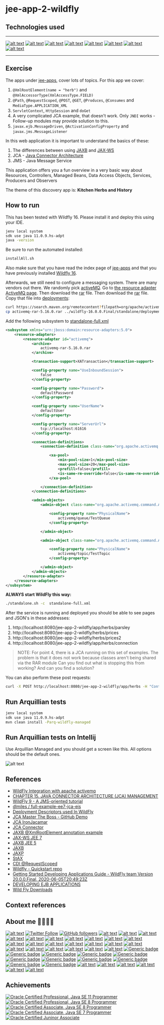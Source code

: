 # jee-app-2-wildfly


## Technologies used

---

[![alt text](https://raw.githubusercontent.com/jesperancinha/project-signer/master/project-signer-templates/icons-50/java-50.png "Java")](https://www.oracle.com/nl/java/)
[![alt text](https://raw.githubusercontent.com/jesperancinha/project-signer/master/project-signer-templates/icons-50/lombok-50.png "Lombok")](https://projectlombok.org/)
[![alt text](https://raw.githubusercontent.com/jesperancinha/project-signer/master/project-signer-templates/icons-50/openjdk-50.png "OpenJDK")](https://openjdk.java.net/)
[![alt text](https://raw.githubusercontent.com/jesperancinha/project-signer/master/project-signer-templates/icons-50/sdk-man-50.png "SdkMAN!")](https://sdkman.io/)
[![alt text](https://raw.githubusercontent.com/jesperancinha/project-signer/master/project-signer-templates/icons-50/wild-fly-50.png "WildFly")](https://www.wildfly.org/)
[![alt text](https://raw.githubusercontent.com/jesperancinha/project-signer/master/project-signer-templates/icons-50/arquillian-50.png "Arquillian")](https://github.com/arquillian)
[![alt text](https://raw.githubusercontent.com/jesperancinha/project-signer/master/project-signer-templates/icons-50/iron-jacamar-50.png "IronJacamar")](http://www.ironjacamar.org/)
[![alt text](https://raw.githubusercontent.com/jesperancinha/project-signer/master/project-signer-templates/icons-50/active-mq-50.png "ActiveMQ")](http://activemq.apache.org/)

---

## Exercise

The apps under [jee-apps](..), cover lots of topics.
For this app we cover:

1. `@XmlRootElement(name = "herb")` and `@XmlAccessorType(XmlAccessType.FIELD)`
2. `@Path`, `@RequestScoped`, `@POST`, `@GET`, `@Produces`, `@Consumes` and `MediaType.APPLICATION_XML`
3. `ServletContext`, `HttpSession` and `doGet`
4. A very complicated JCA example, that doesn't work. Only `JNDI` works - Follow-up modules may provide solution to this.
5. `javax.ejb.MessageDriven`, `@ActivationConfigProperty` and `javax.jms.MessageListener`

In this web application it is important to understand the basics of these:

1. The differences between using [JAXB](https://docs.oracle.com/javase/tutorial/jaxb/intro/index.html) and [JAX-WS](https://docs.oracle.com/javaee/7/tutorial/jaxws.htm)
2. JCA - [Java Connector Architecture](https://github.com/fmarchioni/mastertheboss/tree/master/jca-demo)
3. JMS - Java Message Service

This application offers you a fun overview in a very basic way about Resources, Controllers, Managed Beans, Data Access Objects, Services, Producers and Observers

The theme of this discovery app is: <b>Kitchen Herbs and History</b>

## How to run       

This has been tested with Wildfly 16. Please install it and deploy this using your IDE.

```bash
jenv local system
sdk use java 11.0.9.hs-adpt 
java -version
```

Be sure to run the automated installed:

```bash
installAll.sh
```

Also make sure that you have read the index page of [jee-apps](..) and that you have previously installed [Wildfly 16](../installWildFly.sh).

Afterwards, we still need to configure a messaging system.
There are many vendors out there.
We randomly pick [activeMQ](http://activemq.apache.org/).
Go to [the resource adapter ActiveMQ page](http://activemq.apache.org/resource-adapter.html).
Then download the [rar](https://search.maven.org/remotecontent?filepath=org/apache/activemq/activemq-rar/5.16.0/activemq-rar-5.16.0.rar) file.
Then download the [rar](https://search.maven.org/remotecontent?filepath=org/apache/activemq/activemq-rar/5.10.0/activemq-rar-5.10.0.rar) file.
Copy that file into [deployments](../wildfly-16.0.0.Final/standalone/deployments):

```bash
curl https://search.maven.org/remotecontent?filepath=org/apache/activemq/activemq-rar/5.16.0/activemq-rar-5.16.0.rar --output activemq-rar-5.16.0.rar
cp activemq-rar-5.16.0.rar ../wildfly-16.0.0.Final/standalone/deployments
```

Add the following subsystem to [standalone-full.xml](../wildfly-16.0.0.Final/standalone/configuration/standalone-full.xml)
```xml
<subsystem xmlns="urn:jboss:domain:resource-adapters:5.0">
	<resource-adapters>
		<resource-adapter id="activemq">
			<archive>
                activemq-rar-5.16.0.rar
			</archive>

			<transaction-support>XATransaction</transaction-support>

			<config-property name="UseInboundSession">
				false
			</config-property>

			<config-property name="Password">
				defaultPassword
			</config-property>

			<config-property name="UserName">
				defaultUser
			</config-property>

			<config-property name="ServerUrl">
				tcp://localhost:61616
			</config-property>

			<connection-definitions>
				<connection-definition class-name="org.apache.activemq.ra.ActiveMQManagedConnectionFactory" jndi-name="java:/ConnectionFactory" enabled="true" pool-name="ConnectionFactory">

					<xa-pool>
						<min-pool-size>1</min-pool-size>
						<max-pool-size>20</max-pool-size>
						<prefill>false</prefill>
						<is-same-rm-override>false</is-same-rm-override>
					</xa-pool>

				</connection-definition>
			</connection-definitions>

			<admin-objects>
				<admin-object class-name="org.apache.activemq.command.ActiveMQQueue" jndi-name="java:jboss/activemq/queue/TestQueue" use-java-context="true" pool-name="TestQueue">

					<config-property name="PhysicalName">
						activemq/queue/TestQueue
					</config-property>

				</admin-object>

				<admin-object class-name="org.apache.activemq.command.ActiveMQTopic" jndi-name="java:jboss/activemq/topic/TestTopic" use-java-context="true" pool-name="TestTopic">

					<config-property name="PhysicalName">
						activemq/topic/TestTopic
					</config-property>

				</admin-object>
			</admin-objects>
		</resource-adapter>
	</resource-adapters>
</subsystem>
```

<b>ALWAYS start WildFly this way:</b>

```bash
./standalone.sh -c  standalone-full.xml
```

After the service is running and deployed you should be able to see pages and JSON's in these addresses:

1. http://localhost:8080/jee-app-2-wildfly/app/herbs/parsley
2. http://localhost:8080/jee-app-2-wildfly/herbs/prices
3. http://localhost:8080/jee-app-2-wildfly/herbs/prices2
4. http://localhost:8080/jee-app-2-wildfly/app/herbs/connection

> NOTE: For point 4, there is a JCA running on this set of examples.
> The problem is that it does not work because classes aren't being shared via the RAR module
> Can you find out what is stopping this from working?
> And can you find a solution?

You can also perform these post requests:

```bash
curl -X POST http://localhost:8080/jee-app-2-wildfly/app/herbs -H "Content-Type: application/xml" -d '<herb><name>Parsley</name><color>Green</color><grams>1000</grams></herb>'
```
## Run Arquillian tests

```bash
jenv local system
sdk use java 11.0.9.hs-adpt
mvn clean install -Parq-wildfly-managed
```

## Run Arquillian tests on Intellij

Use Arquillian Managed and you should get a screen like this.
All options should be the default ones.

![alt text](../jee-app-1-wildfly/docs/jee-app-1-wildfly-IntelliJ-test-config.png)

## References

-   [WildFly Integration with apache activemq](https://javadev.org/docs/appserv/wildfly/8.2/active-mq/wildfly-activemq-integration-as-application/)
-   [CHAPTER 15. JAVA CONNECTOR ARCHITECTURE (JCA) MANAGEMENT](https://access.redhat.com/documentation/en-us/red_hat_jboss_enterprise_application_platform/7.1/html/configuration_guide/jca_management)
-   [WildFly 9 - A JMS-oriented tutorial](https://gianlucacosta.info/blog/wildfly-jms-tutorial)
-   [dlmiles / full-example-ee7-jca-eis](https://github.com/dlmiles/full-example-ee7-jca-eis)
-   [Deployment Descriptors used In WildFly](https://docs.jboss.org/author/display/WFLY8/Deployment%20Descriptors%20used%20In%20WildFly.html)
-   [JCA Master The Boss - GitHub Demo](https://github.com/fmarchioni/mastertheboss/tree/master/jca-demo)
-   [JCA IronJacamar](http://www.ironjacamar.org/)
-   [JCA Connector](http://www.mastertheboss.com/jboss-frameworks/ironjacamar/create-your-first-jca-connector-tutorial#:~:text=The%20Java%20Connector%20Architecture%20(JCA,)%2C%20database%20and%20messaging%20systems.)
-   [JAXB @XmlRootElement annotation example](https://howtodoinjava.com/jaxb/xmlrootelement-annotation/)
-   [JAX-WS JEE 7](https://docs.oracle.com/javaee/7/tutorial/jaxws.htm)
-   [JAXB JEE 5](https://docs.oracle.com/javaee/5/tutorial/doc/bnbay.html)
-   [JAXB](https://docs.oracle.com/javase/tutorial/jaxb/intro/index.html)
-   [JAXP](https://docs.oracle.com/javase/tutorial/jaxp/intro/index.html)
-   [StAX](https://docs.oracle.com/javase/tutorial/jaxp/stax/index.html)
-   [CDI @RequestScoped](https://openejb.apache.org/examples-trunk/cdi-request-scope/)
-   [Wildfly - Quickstart repo](https://github.com/wildfly/quickstart)
-   [Getting Started Developing Applications Guide - WildFly team Version 20.0.0.Final, 2020-06-05T20:49:23Z](https://docs.wildfly.org/20/Getting_Started_Developing_Applications_Guide.html)
-   [DEVELOPING EJB APPLICATIONS](https://access.redhat.com/documentation/en-us/red_hat_jboss_enterprise_application_platform/7.2/html-single/developing_ejb_applications/index)
-   [Wild Fly Downloads](https://www.wildfly.org/downloads/)

##  Context references

## About me 👨🏽‍💻🚀

[![alt text](https://raw.githubusercontent.com/jesperancinha/project-signer/master/project-signer-templates/icons-20/JEOrgLogo-20.png "João Esperancinha Homepage")](http://joaofilipesabinoesperancinha.nl)
[![Twitter Follow](https://img.shields.io/twitter/follow/joaofse?label=João%20Esperancinha&style=social "Twitter")](https://twitter.com/joaofse)
[![GitHub followers](https://img.shields.io/github/followers/jesperancinha.svg?label=jesperancinha&style=social "GitHub")](https://github.com/jesperancinha)
[![alt text](https://raw.githubusercontent.com/jesperancinha/project-signer/master/project-signer-templates/icons-20/medium-20.png "Medium")](https://medium.com/@jofisaes)
[![alt text](https://raw.githubusercontent.com/jesperancinha/project-signer/master/project-signer-templates/icons-20/google-apps-20.png "Google Apps")](https://play.google.com/store/apps/developer?id=Joao+Filipe+Sabino+Esperancinha)
[![alt text](https://raw.githubusercontent.com/jesperancinha/project-signer/master/project-signer-templates/icons-20/sonatype-20.png "Sonatype Search Repos")](https://search.maven.org/search?q=org.jesperancinha)
[![alt text](https://raw.githubusercontent.com/jesperancinha/project-signer/master/project-signer-templates/icons-20/docker-20.png "Docker Images")](https://hub.docker.com/u/jesperancinha)
[![alt text](https://raw.githubusercontent.com/jesperancinha/project-signer/master/project-signer-templates/icons-20/stack-overflow-20.png)](https://stackoverflow.com/users/3702839/joao-esperancinha)
[![alt text](https://raw.githubusercontent.com/jesperancinha/project-signer/master/project-signer-templates/icons-20/reddit-20.png "Reddit")](https://www.reddit.com/user/jesperancinha/)
[![alt text](https://raw.githubusercontent.com/jesperancinha/project-signer/master/project-signer-templates/icons-20/acclaim-20.png "Acclaim")](https://www.youracclaim.com/users/joao-esperancinha/badges)
[![alt text](https://raw.githubusercontent.com/jesperancinha/project-signer/master/project-signer-templates/icons-20/devto-20.png "Dev To")](https://dev.to/jofisaes)
[![alt text](https://raw.githubusercontent.com/jesperancinha/project-signer/master/project-signer-templates/icons-20/hackernoon-20.jpeg "Hackernoon")](https://hackernoon.com/@jesperancinha)
[![alt text](https://raw.githubusercontent.com/jesperancinha/project-signer/master/project-signer-templates/icons-20/codeproject-20.png "Code Project")](https://www.codeproject.com/Members/jesperancinha)
[![alt text](https://raw.githubusercontent.com/jesperancinha/project-signer/master/project-signer-templates/icons-20/github-20.png "GitHub")](https://github.com/jesperancinha)
[![alt text](https://raw.githubusercontent.com/jesperancinha/project-signer/master/project-signer-templates/icons-20/bitbucket-20.png "BitBucket")](https://bitbucket.org/jesperancinha)
[![alt text](https://raw.githubusercontent.com/jesperancinha/project-signer/master/project-signer-templates/icons-20/gitlab-20.png "GitLab")](https://gitlab.com/jesperancinha)
[![alt text](https://raw.githubusercontent.com/jesperancinha/project-signer/master/project-signer-templates/icons-20/bintray-20.png "BinTray")](https://bintray.com/jesperancinha)
[![alt text](https://raw.githubusercontent.com/jesperancinha/project-signer/master/project-signer-templates/icons-20/free-code-camp-20.jpg "FreeCodeCamp")](https://www.freecodecamp.org/jofisaes)
[![alt text](https://raw.githubusercontent.com/jesperancinha/project-signer/master/project-signer-templates/icons-20/hackerrank-20.png "HackerRank")](https://www.hackerrank.com/jofisaes)
[![alt text](https://raw.githubusercontent.com/jesperancinha/project-signer/master/project-signer-templates/icons-20/codeforces-20.png "Code Forces")](https://codeforces.com/profile/jesperancinha)
[![alt text](https://raw.githubusercontent.com/jesperancinha/project-signer/master/project-signer-templates/icons-20/codebyte-20.png "Codebyte")](https://coderbyte.com/profile/jesperancinha)
[![alt text](https://raw.githubusercontent.com/jesperancinha/project-signer/master/project-signer-templates/icons-20/codewars-20.png "CodeWars")](https://www.codewars.com/users/jesperancinha)
[![alt text](https://raw.githubusercontent.com/jesperancinha/project-signer/master/project-signer-templates/icons-20/codepen-20.png "Code Pen")](https://codepen.io/jesperancinha)
[![alt text](https://raw.githubusercontent.com/jesperancinha/project-signer/master/project-signer-templates/icons-20/coursera-20.png "Coursera")](https://www.coursera.org/user/da3ff90299fa9297e283ee8e65364ffb)
[![alt text](https://raw.githubusercontent.com/jesperancinha/project-signer/master/project-signer-templates/icons-20/hacker-news-20.png "Hacker News")](https://news.ycombinator.com/user?id=jesperancinha)
[![alt text](https://raw.githubusercontent.com/jesperancinha/project-signer/master/project-signer-templates/icons-20/infoq-20.png "InfoQ")](https://www.infoq.com/profile/Joao-Esperancinha.2/)
[![Generic badge](https://img.shields.io/static/v1.svg?label=Articles&message=Across%20The%20Web&color=purple)](https://github.com/jesperancinha/project-signer/blob/master/project-signer-templates/Articles.md)
[![Generic badge](https://img.shields.io/static/v1.svg?label=Homepage&message=Time%20Disruption%20Studios&color=6495ED)](http://tds.joaofilipesabinoesperancinha.nl/)
[![Generic badge](https://img.shields.io/static/v1.svg?label=Homepage&message=Image%20Train%20Filters&color=6495ED)](http://itf.joaofilipesabinoesperancinha.nl/)
[![Generic badge](https://img.shields.io/static/v1.svg?label=Homepage&message=MancalaJE&color=6495ED)](http://mancalaje.joaofilipesabinoesperancinha.nl/)
[![Generic badge](https://img.shields.io/static/v1.svg?label=All%20Badges&message=Badges&color=red)](https://github.com/jesperancinha/project-signer/blob/master/project-signer-templates/Badges.md)
[![Generic badge](https://img.shields.io/static/v1.svg?label=Status&message=Project%20Status&color=red)](https://github.com/jesperancinha/project-signer/blob/master/project-signer-templates/Status.md)
[![Generic badge](https://img.shields.io/static/v1.svg?label=GitHub&message=ITF%20Chartizate%20Android&color=yellow)](https://github.com/JEsperancinhaOrg/itf-chartizate-android)
[![Generic badge](https://img.shields.io/static/v1.svg?label=GitHub&message=ITF%20Chartizate%20Java&color=yellow)](https://github.com/JEsperancinhaOrg/itf-chartizate-modules/tree/master/itf-chartizate-java)
[![Generic badge](https://img.shields.io/static/v1.svg?label=GitHub&message=ITF%20Chartizate%20API&color=yellow)](https://github.com/JEsperancinhaOrg/itf-chartizate/tree/master/itf-chartizate-api)
[![Generic badge](https://img.shields.io/static/v1.svg?label=GitHub&message=Markdowner%20Core&color=yellow)](https://github.com/jesperancinha/markdowner/tree/master/markdowner-core)
[![Generic badge](https://img.shields.io/static/v1.svg?label=GitHub&message=Markdowner%20Filter&color=yellow)](https://github.com/jesperancinha/markdowner/tree/master/markdowner-filter)
[![alt text](https://raw.githubusercontent.com/jesperancinha/project-signer/master/project-signer-templates/icons-20/linkedin-20.png "LinkedIn")](https://www.linkedin.com/in/joaoesperancinha/)
[![alt text](https://raw.githubusercontent.com/jesperancinha/project-signer/master/project-signer-templates/icons-20/xing-20.png "Xing")](https://www.xing.com/profile/Joao_Esperancinha/cv)
[![alt text](https://raw.githubusercontent.com/jesperancinha/project-signer/master/project-signer-templates/icons-20/instagram-20.png "Instagram")](https://www.instagram.com/jesperancinha/)
[![alt text](https://raw.githubusercontent.com/jesperancinha/project-signer/master/project-signer-templates/icons-20/tumblr-20.png "Tumblr")](https://jofisaes.tumblr.com/)
[![alt text](https://raw.githubusercontent.com/jesperancinha/project-signer/master/project-signer-templates/icons-20/pinterest-20.png "Pinterest")](https://nl.pinterest.com/jesperancinha/)
[![alt text](https://raw.githubusercontent.com/jesperancinha/project-signer/master/project-signer-templates/icons-20/quora-20.png "Quora")](https://nl.quora.com/profile/Jo%C3%A3o-Esperancinha)

## Achievements

[![Oracle Certified Professional, Java SE 11 Programmer](https://raw.githubusercontent.com/jesperancinha/project-signer/master/project-signer-templates/badges/oracle-certified-professional-java-se-11-developer-100.png "Oracle Certified Professional, Java SE 11 Programmer")](https://www.youracclaim.com/badges/87609d8e-27c5-45c9-9e42-60a5e9283280/public_url)
[![Oracle Certified Professional, Java SE 8 Programmer](https://raw.githubusercontent.com/jesperancinha/project-signer/master/project-signer-templates/badges/oracle-certified-professional-java-se-8-programmer-100.png "Oracle Certified Professional, Java SE 8 Programmer")](https://www.youracclaim.com/badges/92e036f5-4e11-4cff-9935-3e62266d2074/public_url)
[![Oracle Certified Associate, Java SE 8 Programmer](https://raw.githubusercontent.com/jesperancinha/project-signer/master/project-signer-templates/badges/oracle-certified-associate-java-se-8-programmer-100.png)](https://www.youracclaim.com/badges/a206436d-6fd8-4ca1-8feb-38a838446ee7/public_url)
[![Oracle Certified Associate, Java SE 7 Programmer](https://raw.githubusercontent.com/jesperancinha/project-signer/master/project-signer-templates/badges/oracle-certified-associate-java-se-7-programmer-100.png)](https://www.youracclaim.com/badges/f4c6cc1e-cb52-432b-904d-36d266112225/public_url)
[![Oracle Certified Juninor Associate](https://raw.githubusercontent.com/jesperancinha/project-signer/master/project-signer-templates/badges/oracle-certified-foundations-associate-java-100.png)](https://www.youracclaim.com/badges/6db92c1e-7bca-4856-9543-0d5ed0182794/public_url)
